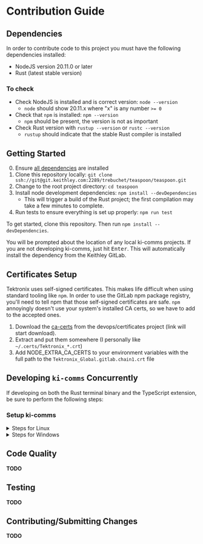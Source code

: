 # Contribution Guide

## Dependencies

In order to contribute code to this project you must have the following dependencies installed:

* NodeJS version 20.11.0 or later
* Rust (latest stable version)

### To check

* Check NodeJS is installed and is correct version: `node --version`
    * `node` should show 20.11.x where "x" is any number `>= 0`
* Check that `npm` is installed: `npm --version`
    * `npm` should be present, the version is not as important
* Check Rust version with `rustup --version` or `rustc --version`
    * `rustup` should indicate that the stable Rust compiler is installed

## Getting Started

0. Ensure [all dependencies](#dependencies) are installed
1. Clone this repository locally: `git clone ssh://git@git.keithley.com:2289/trebuchet/teaspoon/teaspoon.git`
2. Change to the root project directory: `cd teaspoon`
3. Install node development dependencies: `npm install --devDependencies`
    * This will trigger a build of the Rust project; the first compilation may take a few minutes to complete.
4. Run tests to ensure everything is set up properly: `npm run test`


To get started, clone this repository. Then run `npm install --devDependencies`.

You will be prompted about the location of any local ki-comms projects. If you are not developing ki-comms, just hit <kbd>Enter</kbd>. This will automatically install the dependency from the Keithley GitLab.

## Certificates Setup

Tektronix uses self-signed certificates. This makes life difficult when using standard tooling like `npm`. In order to use the GitLab npm package registry, you'll need to tell npm that those self-signed certificates are safe. `npm` annoyingly doesn't use your system's installed CA certs, so we have to add to the accepted ones.

1. Download the [ca-certs](https://git.keithley.com/devops/certificates/-/jobs/artifacts/main/download?job=package) from the devops/certificates project (link will start download).
2. Extract and put them somewhere (I personally like `~/.certs/Tektronix_*.crt`)
3. Add NODE_EXTRA_CA_CERTS to your environment variables with the full path to the `Tektronix_Global.gitlab.chain1.crt` file


## Developing `ki-comms` Concurrently

If developing on both the Rust terminal binary and the TypeScript extension, be sure to perform the following steps:

### Setup ki-comms

<details>
<summary>Steps for Linux</summary>

```bash
# Clone ki-comms
$ git clone ssh://git@git.keithley.com:2289/trebuchet/teaspoon/ki-comms.git
$ cd ki-comms
$ mkdir -p bin

# for debugging
$ cargo build
$ cp target/debug/kic bin/

# for release
$ cargo build --release
$ cp target/release/kic bin/

# clean up old node modules in teaspoon
# (only if using an old clone of teaspoon)
$ cd ../path/to/teaspoon
$ rm -rf node_modules
```
</details>

<details>
<summary>Steps for Windows</summary>

```ps1
# Clone ki-comms
$ git clone ssh://git@git.keithley.com:2289/trebuchet/teaspoon/ki-comms.git
$ cd ki-comms
$ mkdir bin

# for debugging
$ cargo build
$ cp target/debug/kic.exe bin/

# for release
$ cargo build --release
$ cp target/release/kic.exe bin/

# clean up old node modules in teaspoon
# (only if using an old clone of teaspoon)
$ cd ../path/to/teaspoon
$ rm -r -fo node_modules
```
### Setting up your Personal Access Token (PAT)

Make sure you have [set up the certificates](#certificates-setup) and have [set up a Personal Access Token](https://git.keithley.com/-/profile/personal_access_tokens?name=NPM+Access+Token&scopes=api,read_user,read_registry,read_repository) (keep track of that token, you'll need to generate a new one if you lose it).

This can be installed by running

```bash
$ npm config set @trebuchet:registry https://git.keithley.com/api/v4/packages/npm/
$ npm config set -- '//git.keithley.com/api/v4/packages/npm/:_authToken' "<your_token>"
```
</details>


## Code Quality

**TODO**

## Testing

**TODO**

## Contributing/Submitting Changes

**TODO**

